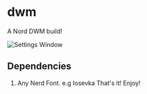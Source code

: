 # dwm
A Nord DWM build!

![Settings Window](https://raw.githubusercontent.com/ayush7788/dwm/main/2021-01-11-212645_1366x768_scrot.png)

## Dependencies
1. Any Nerd Font. e.g Iosevka
That's it! Enjoy!
